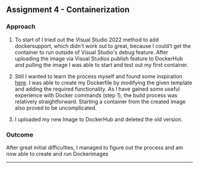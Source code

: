 ## Assignment 4 - Containerization

### Approach

1. To start of I tried out the Visual Studio 2022 method to add dockersupport, which didn't work out to great, because I could't get the container to run outside of Visual Studio's debug feature. After uploading the image via Visual Studios publish feature to DockerHub and pulling the image I was able to start and test out my first container.

2. Still I wanted to learn the process myself and found some inspiration [here][1]. I was able to create my Dockerfile by modifying the given template and adding the required functionality. As I have gained some useful experience with Docker commands (step 1), the build process was relatively straightforward. Starting a container from the created image also proved to be uncomplicated.

3. I uploaded my new Image to DockerHub and deleted the old version.

[1]: (https://learn.microsoft.com/de-de/dotnet/core/docker/build-container?tabs=windows#create-the-dockerfile)

### Outcome

After great initial difficulties, I managed to figure out the process and am now able to create and run Dockerimages 
<hr>